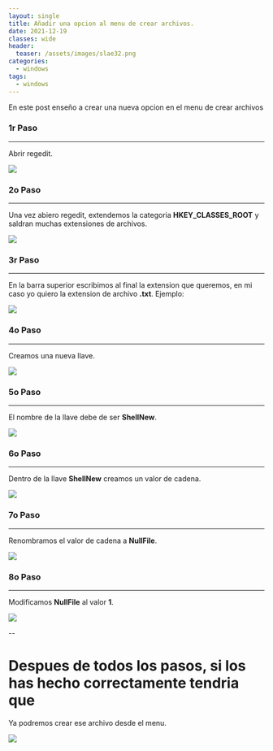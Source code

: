 ```yaml
---
layout: single
title: Añadir una opcion al menu de crear archivos.
date: 2021-12-19
classes: wide
header:
  teaser: /assets/images/slae32.png
categories:
  - windows
tags:
  - windows
---
```


En este post enseño a crear una nueva opcion en el menu de crear archivos

### 1r Paso

---

Abrir regedit.

![](/assets/images/add-option-make-file/open-regedit.jpg)

### 2o Paso

---

Una vez abiero regedit, extendemos la categoria **HKEY_CLASSES_ROOT** y saldran muchas extensiones de archivos.

![](/assets/images/add-option-make-file/searched-regedit.jpg)

### 3r Paso

---

En la barra superior escribimos al final la extension que queremos, en mi caso yo quiero la extension de archivo **.txt**. Ejemplo:

![](/assets/images/add-option-make-file/search-extension-file.jpg)

### 4o Paso

---

Creamos una nueva llave.

![](/assets/images/add-option-make-file/new-key.jpg)

### 5o Paso

---

El nombre de la llave debe de ser **ShellNew**.

![](/assets/images/add-option-make-file/name-key.jpg)

### 6o Paso

---

Dentro de la llave **ShellNew** creamos un valor de cadena.

![](/assets/images/add-option-make-file/add-string-value.jpg)

### 7o Paso

---

Renombramos el valor de cadena a **NullFile**.

![](/assets/images/add-option-make-file/rename-value.jpg)

### 8o Paso

---

Modificamos **NullFile** al valor **1**.

![](/assets/images/add-option-make-file/change-value-1.jpg)

--

# Despues de todos los pasos, si los has hecho correctamente tendria que

Ya podremos crear ese archivo desde el menu.

![](/assets/images/add-option-make-file/added-menu.jpg)
